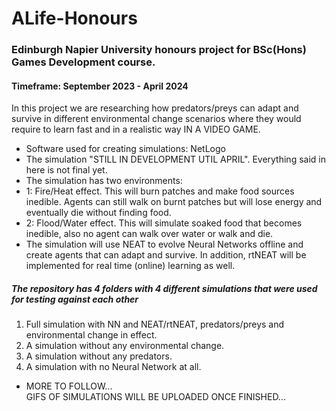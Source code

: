 # ALife-Honours
### Edinburgh Napier University honours project for BSc(Hons) Games Development course. </br>
#### Timeframe: September 2023 - April 2024
In this project we are researching how predators/preys can adapt and survive in different environmental change scenarios where they would require to learn fast and in a realistic way IN A VIDEO GAME. </br>
* Software used for creating simulations: NetLogo
* The simulation "STILL IN DEVELOPMENT UTIL APRIL". Everything said in here is not final yet.
* The simulation has two environments:
* 1: Fire/Heat effect. This will burn patches and make food sources inedible. Agents can still walk on burnt patches but will lose energy and eventually die without finding food.
* 2: Flood/Water effect. This will simulate soaked food that becomes inedible, also no agent can walk over water or walk and die.
* The simulation will use NEAT to evolve Neural Networks offline and create agents that can adapt and survive. In addition, rtNEAT will be implemented for real time (online) learning as well.
##### The repository has 4 folders with 4 different simulations that were used for testing against each other
 1. Full simulation with NN and NEAT/rtNEAT, predators/preys and environmental change in effect.
 2. A simulation without any environmental change.
 3. A simulation without any predators.
 4. A simulation with no Neural Network at all.
     
* MORE TO FOLLOW... </br>
GIFS OF SIMULATIONS WILL BE UPLOADED ONCE FINISHED...
